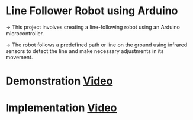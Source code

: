 # Line Follower Robot using Arduino

-> This project involves creating a line-following robot using an Arduino microcontroller. 

-> The robot follows a predefined path or line on the ground using infrared sensors to detect the line and make necessary adjustments in its movement.

# Demonstration [Video](https://geuac-my.sharepoint.com/:v:/g/personal/21022109_geu_ac_in/EXHbhFVZHbhPhkgSunn_W1EB5jz8xyH8o5IU7j8TXhfC2Q)

# Implementation [Video](https://geuac-my.sharepoint.com/:v:/g/personal/21022109_geu_ac_in/EfzswFv9-M1Nu_r0viun3TIBGBUgg-pNA1_6fYiQuPa0tA)

